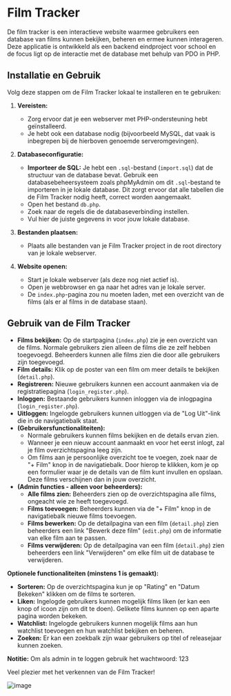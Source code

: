 # **Film Tracker**

De film tracker is een interactieve website waarmee gebruikers een database van films kunnen bekijken, beheren en ermee kunnen interageren. Deze applicatie is ontwikkeld als een backend eindproject voor school en de focus ligt op de interactie met de database met behulp van PDO in PHP.

## **Installatie en Gebruik**

Volg deze stappen om de Film Tracker lokaal te installeren en te gebruiken:

1.  **Vereisten:**
    * Zorg ervoor dat je een webserver met PHP-ondersteuning hebt geïnstalleerd.
    * Je hebt ook een database nodig (bijvoorbeeld MySQL, dat vaak is inbegrepen bij de hierboven genoemde serveromgevingen).

2.  **Databaseconfiguratie:**
    * **Importeer de SQL:** Je hebt een `.sql`-bestand (`import.sql`) dat de structuur van de database bevat. Gebruik een databasebeheersysteem zoals phpMyAdmin om dit `.sql`-bestand te importeren in je lokale database. Dit zorgt ervoor dat alle tabellen die de Film Tracker nodig heeft, correct worden aangemaakt.
    * Open het bestand `db.php`.
    * Zoek naar de regels die de databaseverbinding instellen.
    * Vul hier de juiste gegevens in voor jouw lokale database.

3.  **Bestanden plaatsen:**
    * Plaats alle bestanden van je Film Tracker project in de root directory van je lokale webserver.

4.  **Website openen:**
    * Start je lokale webserver (als deze nog niet actief is).
    * Open je webbrowser en ga naar het adres van je lokale server.
    * De `index.php`-pagina zou nu moeten laden, met een overzicht van de films (als er al films in de database staan).

## **Gebruik van de Film Tracker**

* **Films bekijken:** Op de startpagina (`index.php`) zie je een overzicht van de films. Normale gebruikers zien alleen de films die ze zelf hebben toegevoegd. Beheerders kunnen alle films zien die door alle gebruikers zijn toegevoegd.
* **Film details:** Klik op de poster van een film om meer details te bekijken (`detail.php`).
* **Registreren:** Nieuwe gebruikers kunnen een account aanmaken via de registratiepagina (`login_register.php`).
* **Inloggen:** Bestaande gebruikers kunnen inloggen via de inlogpagina (`login_register.php`).
* **Uitloggen:** Ingelogde gebruikers kunnen uitloggen via de "Log Uit"-link die in de navigatiebalk staat.
* **(Gebruikersfunctionaliteiten):**
    * Normale gebruikers kunnen films bekijken en de details ervan zien.
    * Wanneer je een nieuw account aanmaakt en voor het eerst inlogt, zal je film overzichtspagina leeg zijn.
    * Om films aan je persoonlijke overzicht toe te voegen, zoek naar de "+ Film" knop in de navigatiebalk. Door hierop te klikken, kom je op een formulier waar je de details van de film kunt invullen en opslaan. Deze films verschijnen dan in jouw overzicht.
* **(Admin functies - alleen voor beheerders):**
    * **Alle films zien:** Beheerders zien op de overzichtspagina alle films, ongeacht wie ze heeft toegevoegd.
    * **Films toevoegen:** Beheerders kunnen via de "+ Film" knop in de navigatiebalk nieuwe films toevoegen.
    * **Films bewerken:** Op de detailpagina van een film (`detail.php`) zien beheerders een link "Bewerk deze film" (`edit.php`) om de informatie van elke film aan te passen.
    * **Films verwijderen:** Op de detailpagina van een film (`detail.php`) zien beheerders een link "Verwijderen" om elke film uit de database te verwijderen.

**Optionele functionaliteiten (minstens 1 is gemaakt):**

* **Sorteren:** Op de overzichtspagina kun je op "Rating" en "Datum Bekeken" klikken om de films te sorteren.
* **Liken:** Ingelogde gebruikers kunnen mogelijk films liken (er kan een knop of icoon zijn om dit te doen). Gelikete films kunnen op een aparte pagina worden bekeken.
* **Watchlist:** Ingelogde gebruikers kunnen mogelijk films aan hun watchlist toevoegen en hun watchlist bekijken en beheren.
* **Zoeken:** Er kan een zoekbalk zijn waar gebruikers op titel of releasejaar kunnen zoeken.

**Notitie:**
Om als admin in te loggen gebruik het wachtwoord: 123

Veel plezier met het verkennen van de Film Tracker!

![image](https://github.com/user-attachments/assets/0eadd155-dd1e-4178-ba5d-773adb87bf21)
